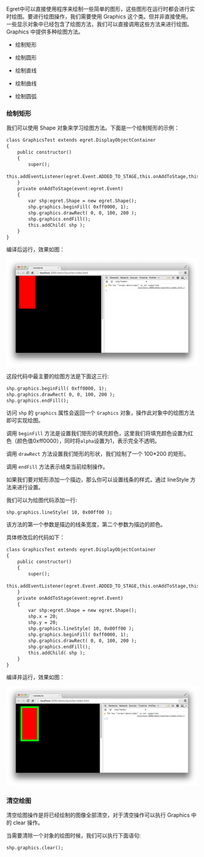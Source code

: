 Egret中可以直接使用程序来绘制一些简单的图形，这些图形在运行时都会进行实时绘图。要进行绘图操作，我们需要使用 Graphics 这个类。但并非直接使用。 一些显示对象中已经包含了绘图方法，我们可以直接调用这些方法来进行绘图。 Graphics 中提供多种绘图方法。

* 绘制矩形

* 绘制圆形

* 绘制直线

* 绘制曲线

* 绘制圆弧

### 绘制矩形

我们可以使用 Shape 对象来学习绘图方法。下面是一个绘制矩形的示例：

```
class GraphicsTest extends egret.DisplayObjectContainer
{
    public constructor()
    {
        super();
        this.addEventListener(egret.Event.ADDED_TO_STAGE,this.onAddToStage,this);
    }
    private onAddToStage(event:egret.Event)
    {
        var shp:egret.Shape = new egret.Shape();
        shp.graphics.beginFill( 0xff0000, 1);
        shp.graphics.drawRect( 0, 0, 100, 200 );
        shp.graphics.endFill();
        this.addChild( shp );
    }
}
```

编译后运行，效果如图：

![](5565675e01970.png)

这段代码中最主要的绘图方法是下面这三行:

```
shp.graphics.beginFill( 0xff0000, 1); 
shp.graphics.drawRect( 0, 0, 100, 200 ); 
shp.graphics.endFill();
```

访问 `shp` 的 `graphics` 属性会返回一个 `Graphics` 对象，操作此对象中的绘图方法即可实现绘图。

调用 `beginFill` 方法是设置我们矩形的填充颜色，这里我们将填充颜色设置为红色（颜色值0xff0000），同时将`alpha`设置为1，表示完全不透明。

调用 `drawRect` 方法设置我们矩形的形状，我们绘制了一个 100*200 的矩形。

调用 `endFill` 方法表示结束当前绘制操作。

如果我们要对矩形添加一个描边，那么你可以设置线条的样式，通过 lineStyle 方法来进行设置。

我们可以为绘图代码添加一行:

```
shp.graphics.lineStyle( 10, 0x00ff00 );
```

该方法的第一个参数是描边的线条宽度，第二个参数为描边的颜色。

具体修改后的代码如下：

```
class GraphicsTest extends egret.DisplayObjectContainer
{
    public constructor()
    {
        super();
        this.addEventListener(egret.Event.ADDED_TO_STAGE,this.onAddToStage,this);
    }
    private onAddToStage(event:egret.Event)
    {
        var shp:egret.Shape = new egret.Shape();
        shp.x = 20;
        shp.y = 20;
        shp.graphics.lineStyle( 10, 0x00ff00 );
        shp.graphics.beginFill( 0xff0000, 1);
        shp.graphics.drawRect( 0, 0, 100, 200 );
        shp.graphics.endFill();
        this.addChild( shp );
    }
}
```

编译并运行，效果如图：

![](5565675e02ce3.png)

### 清空绘图

清空绘图操作是将已经绘制的图像全部清空，对于清空操作可以执行 Graphics 中的 clear 操作。

当需要清除一个对象的绘图时候，我们可以执行下面语句:

```
shp.graphics.clear();
```
